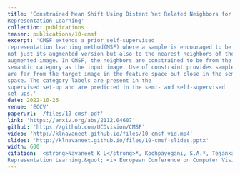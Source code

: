 ```yaml
---
title: 'Constrained Mean Shift Using Distant Yet Related Neighbors for
Representation Learning'
collection: publications
teaser: publications/10-cmsf
excerpt: 'CMSF extends a prior self-supervised
representation learning method(MSF) where a sample is encouraged to be close to
not just its augmented version but also to the nearest neighbors of the
augmented image. In CMSF, the neighbors are constrained to be from the same
semantic category as the input image. Use of constraint provides samples that
are far from the target image in the feature space but close in the semantic
space. The category labels are present in the
supervised set-up and are predicted in the semi- and self-supervised
set-ups.'
date: 2022-10-26
venue: 'ECCV'
paperurl: '/files/10-cmsf.pdf'
link: 'https://arxiv.org/abs/2112.04607'
github: 'https://github.com/UCDvision/CMSF'
video: 'http://klnavaneet.github.io/files/10-cmsf-vid.mp4'
slides: 'http://klnavaneet.github.io/files/10-cmsf-slides.pptx'
width: 600
citation: '<strong>Navaneet K L</strong>*, Koohpayegani, S.A.*, Tejankar, A.*, Pourahmadi, K., Subramanya, A., Pirsiavash, H., (2021). &quot;Constrained Mean Shift Using Distant Yet Related Neighbors for
Representation Learning.&quot; <i> European Conference on Computer Vision (ECCV)</i>.'
---
```

